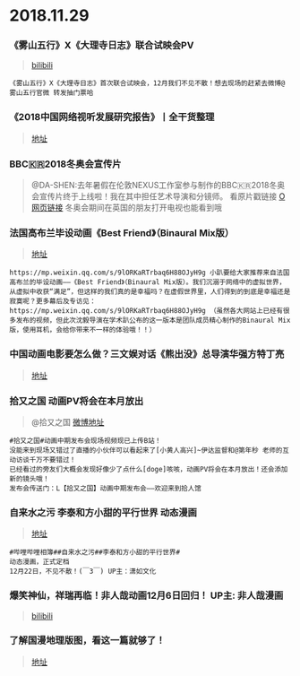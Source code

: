 # 2018.11.29

### 《雾山五行》X《大理寺日志》联合试映会PV
>[bilibili](https://www.bilibili.com/video/av36989850)
```
《雾山五行》X《大理寺日志》首次联合试映会，12月我们不见不散！想去现场的赶紧去微博@雾山五行官微 转发抽门票哈  
```

### 《2018中国网络视听发展研究报告》丨全干货整理
>[地址](https://baijiahao.baidu.com/s?id=1618428635208726832&wfr=spider&for=pc)  




### BBC🇰🇷2018冬奥会宣传片  
>@DA-SHEN:去年暑假在伦敦NEXUS工作室参与制作的BBC🇰🇷2018冬奥会宣传片终于上线啦！我在其中担任艺术导演和分镜师。 看原片戳链接 [O网页链接](https://vimeo.com/251792791) 冬奥会期间在英国的朋友打开电视也能看到哦 


### 法国高布兰毕设动画《Best Friend》（Binaural Mix版）
>[地址](https://www.bilibili.com/video/av36999737)  
```
https://mp.weixin.qq.com/s/9lORKaRTrbaq6H88OJyH9g 小趴要给大家推荐来自法国高布兰的毕设动画——《Best Friend》（Binaural Mix版）。我们沉溺于网络中的虚拟世界，从虚拟中收获“满足”，但这样的我们真的是幸福吗？在虚假世界里，人们得到的到底是幸福还是寂寞呢？更多幕后及专访见：https://mp.weixin.qq.com/s/9lORKaRTrbaq6H88OJyH9g （虽然各大网站上已经有很多发布的视频，但此次沈毅导演在学术趴公布的这一版本是团队成员精心制作的Binaural Mix版，使用耳机，会给你带来不一样的体验哦！！）
```

###  中国动画电影要怎么做？三文娱对话《熊出没》总导演华强方特丁亮 
>[地址](https://mp.weixin.qq.com/s?__biz=MzA3NjM4MDM2Mg==&mid=2651733385&idx=1&sn=ed99bdfc72d3940e0b5f22e5d0f06e6e&chksm=8498bc2cb3ef353a59be9cb5372df11e222b1135aef2cd600a1c4b1117c6c96505224e2cb370&scene=38#wechat_redirect)



###  拾又之国 动画PV将会在本月放出
>@拾又之国  [微博地址](https://weibo.com/6440817453/H4VqnALzL)   
```
#拾又之国#动画中期发布会现场视频现已上传B站！
没能来到现场又错过了直播的小伙伴可以看起来了[小黄人高兴]~伊达监督和@第年秒 老师的互动访谈千万不要错过！
已经看过的旁友们大概会发现好像少了点什么[doge]咳咳，动画PV将会在本月放出！还会添加新的镜头哦！
发布会传送门：L【拾又之国】动画中期发布会——欢迎来到拾人馆 ​​​​ 
```


### 自来水之污 李泰和方小甜的平行世界 动态漫画
>[地址](https://t.bilibili.com/9782203?tab=1&type=2&share_medium=android&share_source=weibo&bbid=7E620212-006D-4D39-B81A-65FEE0BFEC822004infoc&ts=1543488431365)  
```
#哔哩哔哩相簿##自来水之污##李泰和方小甜的平行世界#
动态漫画，正式定档
12月22日，不见不散！(￣3￣) UP主：潇如文化
```

###  爆笑神仙，祥瑞再临！非人哉动画12月6日回归！ UP主: 非人哉漫画
>[bilibili](https://www.bilibili.com/video/av37016189)  

###  了解国漫地理版图，看这一篇就够了！ 
>[地址](https://mp.weixin.qq.com/s/CtbBvHQoJ9ybrsJqaWXezg)  